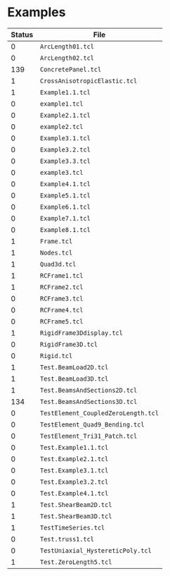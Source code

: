 # Examples

| Status  |     File     |
|---------|--------------|
| 0	| `ArcLength01.tcl` |
| 0	| `ArcLength02.tcl` |
| 139	| `ConcretePanel.tcl` |
| 1	| `CrossAnisotropicElastic.tcl` |
| 1	| `Example1.1.tcl` |
| 0	| `example1.tcl` |
| 0	| `Example2.1.tcl` |
| 0	| `example2.tcl` |
| 0	| `Example3.1.tcl` |
| 0	| `Example3.2.tcl` |
| 0	| `Example3.3.tcl` |
| 0	| `example3.tcl` |
| 0	| `Example4.1.tcl` |
| 0	| `Example5.1.tcl` |
| 0	| `Example6.1.tcl` |
| 0	| `Example7.1.tcl` |
| 0	| `Example8.1.tcl` |
| 1	| `Frame.tcl` |
| 1	| `Nodes.tcl` |
| 1	| `Quad3d.tcl` |
| 1	| `RCFrame1.tcl` |
| 1	| `RCFrame2.tcl` |
| 0	| `RCFrame3.tcl` |
| 0	| `RCFrame4.tcl` |
| 0	| `RCFrame5.tcl` |
| 1	| `RigidFrame3Ddisplay.tcl` |
| 0	| `RigidFrame3D.tcl` |
| 0	| `Rigid.tcl` |
| 1	| `Test.BeamLoad2D.tcl` |
| 1	| `Test.BeamLoad3D.tcl` |
| 1	| `Test.BeamsAndSections2D.tcl` |
| 134	| `Test.BeamsAndSections3D.tcl` |
| 0	| `TestElement_CoupledZeroLength.tcl` |
| 0	| `TestElement_Quad9_Bending.tcl` |
| 0	| `TestElement_Tri31_Patch.tcl` |
| 0	| `Test.Example1.1.tcl` |
| 0	| `Test.Example2.1.tcl` |
| 0	| `Test.Example3.1.tcl` |
| 0	| `Test.Example3.2.tcl` |
| 0	| `Test.Example4.1.tcl` |
| 1	| `Test.ShearBeam2D.tcl` |
| 1	| `Test.ShearBeam3D.tcl` |
| 1	| `TestTimeSeries.tcl` |
| 0	| `Test.truss1.tcl` |
| 0	| `TestUniaxial_HystereticPoly.tcl` |
| 1	| `Test.ZeroLength5.tcl` |
